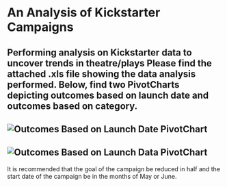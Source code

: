 # An Analysis of Kickstarter Campaigns
Performing analysis on Kickstarter data to uncover trends in theatre/plays
Please find the attached .xls file showing the data analysis performed. Below, find two PivotCharts depicting outcomes based on launch date and outcomes based on category.
---
![Outcomes Based on Launch Date PivotChart](Users>amytalbot>Desktop>Bootcamp>Module_1>Crowd_Funding_Analysis>Outcomes_Based_on_Launch_Date_PivotChart.png)
---
![Outcomes Based on Launch Data PivotChart](amytalbot>Desktop>Bootcamp>Module_1>Crowd_Funding_Analysis>Parent_Category_Outcomes_PivotChart.png)
---
It is recommended that the goal of the campaign be reduced in half and the start date of the campaign be in the months of May or June.
